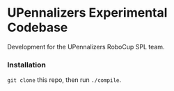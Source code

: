 # UPennalizers Experimental Codebase
Development for the UPennalizers RoboCup SPL team.

### Installation
`git clone` this repo, then run `./compile`.
